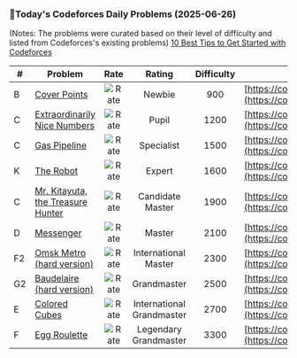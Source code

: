 ### 🌟Today's Codeforces Daily Problems (2025-06-26)
(Notes: The problems were curated based on their level of difficulty and listed from Codeforces's existing problems)
[10 Best Tips to Get Started with Codeforces](https://github.com/ika9810/Codeforces-Daily-Problems/blob/main/10%20Best%20Tips%20to%20Get%20Started%20with%20Codeforces.md)

| # | Problem | Rate| Rating | Difficulty | Contest |
|---| ----- | :--------: | :----------: | :----------: | ---------- |
|B|[Cover Points](https://codeforces.com/contest/1047/problem/B)|![Rate](https://img.shields.io/badge/Newbie-900-lightgrey)|Newbie|900|[https://codeforces.com/contest/1047](https://codeforces.com/contest/1047)|
|C|[Extraordinarily Nice Numbers](https://codeforces.com/contest/72/problem/C)|![Rate](https://img.shields.io/badge/Pupil-1200-brightgreen)|Pupil|1200|[https://codeforces.com/contest/72](https://codeforces.com/contest/72)|
|C|[Gas Pipeline](https://codeforces.com/contest/1207/problem/C)|![Rate](https://img.shields.io/badge/Specialist-1500-9cf)|Specialist|1500|[https://codeforces.com/contest/1207](https://codeforces.com/contest/1207)|
|K|[The Robot](https://codeforces.com/contest/1468/problem/K)|![Rate](https://img.shields.io/badge/Expert-1600-blue)|Expert|1600|[https://codeforces.com/contest/1468](https://codeforces.com/contest/1468)|
|C|[Mr. Kitayuta, the Treasure Hunter](https://codeforces.com/contest/505/problem/C)|![Rate](https://img.shields.io/badge/Candidate%20Master-1900-blueviolet)|Candidate Master|1900|[https://codeforces.com/contest/505](https://codeforces.com/contest/505)|
|D|[Messenger](https://codeforces.com/contest/631/problem/D)|![Rate](https://img.shields.io/badge/Master-2100-orange)|Master|2100|[https://codeforces.com/contest/631](https://codeforces.com/contest/631)|
|F2|[Omsk Metro (hard version)](https://codeforces.com/contest/1843/problem/F2)|![Rate](https://img.shields.io/badge/International%20Master-2300-orange)|International Master|2300|[https://codeforces.com/contest/1843](https://codeforces.com/contest/1843)|
|G2|[Baudelaire (hard version)](https://codeforces.com/contest/2106/problem/G2)|![Rate](https://img.shields.io/badge/Grandmaster-2500-red)|Grandmaster|2500|[https://codeforces.com/contest/2106](https://codeforces.com/contest/2106)|
|E|[Colored Cubes](https://codeforces.com/contest/1025/problem/E)|![Rate](https://img.shields.io/badge/International%20Grandmaster-2700-red)|International Grandmaster|2700|[https://codeforces.com/contest/1025](https://codeforces.com/contest/1025)|
|F|[Egg Roulette](https://codeforces.com/contest/865/problem/F)|![Rate](https://img.shields.io/badge/Legendary%20Grandmaster-3300-red)|Legendary Grandmaster|3300|[https://codeforces.com/contest/865](https://codeforces.com/contest/865)|
